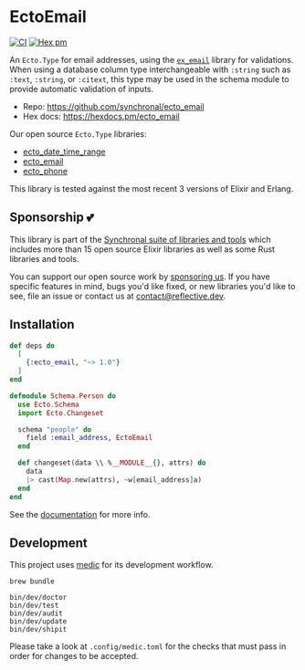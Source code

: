 # EctoEmail

[![CI](https://github.com/synchronal/ecto_date_time_range/actions/workflows/tests.yml/badge.svg)](https://github.com/synchronal/ecto_date_time_range/actions)
[![Hex
pm](http://img.shields.io/hexpm/v/ecto_date_time_range.svg?style=flat)](https://hex.pm/packages/ecto_date_time_range)

An `Ecto.Type` for email addresses, using the
[`ex_email`](https://github.com/synchronal/ex_email) library for
validations. When using a database column type interchangeable with
`:string` such as `:text`, `:string`, or `:citext`, this type may be
used in the schema module to provide automatic validation of inputs.

- Repo: <https://github.com/synchronal/ecto_email>
- Hex docs: <https://hexdocs.pm/ecto_email>

Our open source `Ecto.Type` libraries:

- [ecto_date_time_range](https://github.com/synchronal/ecto_date_time_range)
- [ecto_email](https://github.com/synchronal/ecto_email)
- [ecto_phone](https://github.com/synchronal/ecto_phone)

This library is tested against the most recent 3 versions of Elixir and
Erlang.

## Sponsorship 💕

This library is part of the [Synchronal suite of libraries and
tools](https://github.com/synchronal) which includes more than 15 open
source Elixir libraries as well as some Rust libraries and tools.

You can support our open source work by [sponsoring
us](https://github.com/sponsors/reflective-dev). If you have specific
features in mind, bugs you'd like fixed, or new libraries you'd like to
see, file an issue or contact us at
[<contact@reflective.dev>](mailto:contact@reflective.dev).

## Installation

``` elixir
def deps do
  [
    {:ecto_email, "~> 1.0"}
  ]
end
```

``` elixir
defmodule Schema.Person do
  use Ecto.Schema
  import Ecto.Changeset

  schema "people" do
    field :email_address, EctoEmail
  end

  def changeset(data \\ %__MODULE__{}, attrs) do
    data
    |> cast(Map.new(attrs), ~w[email_address]a)
  end
end
```

See the [documentation](https://hexdocs.pm/ecto_email) for more info.

## Development

This project uses [medic](https://github.com/synchronal/medic-rs) for
its development workflow.

``` shell
brew bundle

bin/dev/doctor
bin/dev/test
bin/dev/audit
bin/dev/update
bin/dev/shipit
```

Please take a look at `.config/medic.toml` for the checks that must pass
in order for changes to be accepted.
